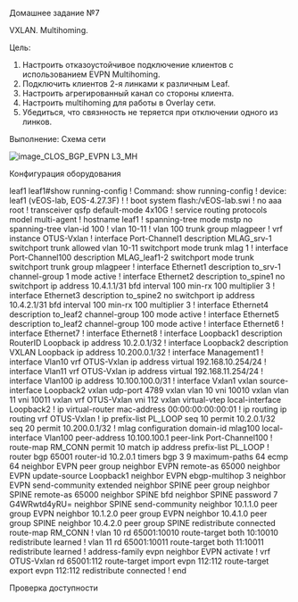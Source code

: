 Домашнее задание №7

VXLAN. Multihoming.

Цель:
1. Настроить отказоустойчивое подключение клиентов с использованием EVPN Multihoming.
2. Подключить клиентов 2-я линками к различным Leaf.
3. Настроить агрегированный канал со стороны клиента.
4. Настроить multihoming для работы в Overlay сети.
5. Убедиться, что связнность не теряется при отключении одного из линков.

Выполнение:
Схема сети

![image_CLOS_BGP_EVPN L3_MH](https://github.com/aatihonov/OTUS_24/assets/169416214/5aff28ca-11f1-4f05-ac80-87ee7524004f)

Конфигурация оборудования

leaf1
leaf1#show running-config
! Command: show running-config
! device: leaf1 (vEOS-lab, EOS-4.27.3F)
!
! boot system flash:/vEOS-lab.swi
!
no aaa root
!
transceiver qsfp default-mode 4x10G
!
service routing protocols model multi-agent
!
hostname leaf1
!
spanning-tree mode mstp
no spanning-tree vlan-id 100
!
vlan 10-11
!
vlan 100
   trunk group mlagpeer
!
vrf instance OTUS-Vxlan
!
interface Port-Channel1
   description MLAG_srv-1
   switchport trunk allowed vlan 10-11
   switchport mode trunk
   mlag 1
!
interface Port-Channel100
   description MLAG_leaf1-2
   switchport mode trunk
   switchport trunk group mlagpeer
!
interface Ethernet1
   description to_srv-1
   channel-group 1 mode active
!
interface Ethernet2
   description to_spine1
   no switchport
   ip address 10.4.1.1/31
   bfd interval 100 min-rx 100 multiplier 3
!
interface Ethernet3
   description to_spine2
   no switchport
   ip address 10.4.2.1/31
   bfd interval 100 min-rx 100 multiplier 3
!
interface Ethernet4
   description to_leaf2
   channel-group 100 mode active
!
interface Ethernet5
   description to_leaf2
   channel-group 100 mode active
!
interface Ethernet6
!
interface Ethernet7
!
interface Ethernet8
!
interface Loopback1
   description RouterID Loopback
   ip address 10.2.0.1/32
!
interface Loopback2
   description VXLAN Loopback
   ip address 10.200.0.1/32
!
interface Management1
!
interface Vlan10
   vrf OTUS-Vxlan
   ip address virtual 192.168.10.254/24
!
interface Vlan11
   vrf OTUS-Vxlan
   ip address virtual 192.168.11.254/24
!
interface Vlan100
   ip address 10.100.100.0/31
!
interface Vxlan1
   vxlan source-interface Loopback2
   vxlan udp-port 4789
   vxlan vlan 10 vni 10010
   vxlan vlan 11 vni 10011
   vxlan vrf OTUS-Vxlan vni 112
   vxlan virtual-vtep local-interface Loopback2
!
ip virtual-router mac-address 00:00:00:00:00:01
!
ip routing
ip routing vrf OTUS-Vxlan
!
ip prefix-list PL_LOOP
   seq 10 permit 10.2.0.1/32
   seq 20 permit 10.200.0.1/32
!
mlag configuration
   domain-id mlag100
   local-interface Vlan100
   peer-address 10.100.100.1
   peer-link Port-Channel100
!
route-map RM_CONN permit 10
   match ip address prefix-list PL_LOOP
!
router bgp 65001
   router-id 10.2.0.1
   timers bgp 3 9
   maximum-paths 64 ecmp 64
   neighbor EVPN peer group
   neighbor EVPN remote-as 65000
   neighbor EVPN update-source Loopback1
   neighbor EVPN ebgp-multihop 3
   neighbor EVPN send-community extended
   neighbor SPINE peer group
   neighbor SPINE remote-as 65000
   neighbor SPINE bfd
   neighbor SPINE password 7 G4WRwtd4yRU=
   neighbor SPINE send-community
   neighbor 10.1.1.0 peer group EVPN
   neighbor 10.1.2.0 peer group EVPN
   neighbor 10.4.1.0 peer group SPINE
   neighbor 10.4.2.0 peer group SPINE
   redistribute connected route-map RM_CONN
   !
   vlan 10
      rd 65001:10010
      route-target both 10:10010
      redistribute learned
   !
   vlan 11
      rd 65001:10011
      route-target both 11:10011
      redistribute learned
   !
   address-family evpn
      neighbor EVPN activate
   !
   vrf OTUS-Vxlan
      rd 65001:112
      route-target import evpn 112:112
      route-target export evpn 112:112
      redistribute connected
!
end





Проверка доступности


